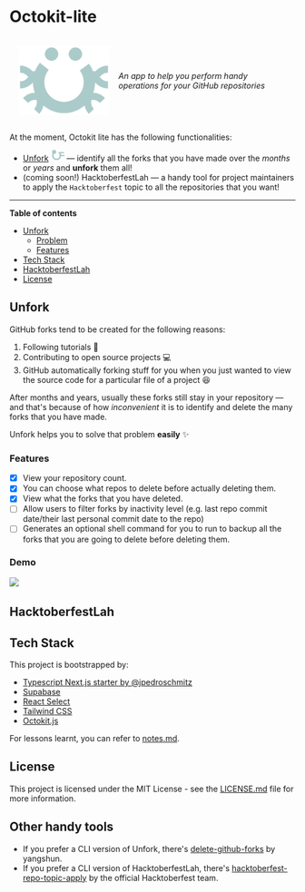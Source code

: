 <h1>Octokit-lite</h1>
<div style="display: flex; flex-direction: row; align-items: center; justify-content: center; gap: 16px; padding: 16px;">
  <img width='160' src='public/logo.png' />
  <p><i>An app to help you perform handy operations for your GitHub repositories</i></p>
</div>

At the moment, Octokit lite has the following functionalities:
- [Unfork](#unfork)  <img width='24' src='public/unfork_logo.png' /> — identify all the forks that you have made over the _months_ or _years_ and **unfork** them all!
- (coming soon!) HacktoberfestLah — a handy tool for project maintainers to apply the `Hacktoberfest` topic to all the repositories that you want!

---

**Table of contents**
- [Unfork](#unfork)
  - [Problem](#problem)
  - [Features](#features)
- [Tech Stack](#tech-stack)
- [HacktoberfestLah](#hacktoberfestlah)
- [License](#license)
## Unfork

GitHub forks tend to be created for the following reasons:
1. Following tutorials 📖
1. Contributing to open source projects 💻
1. GitHub automatically forking stuff for you when you just wanted to view the source code for a particular file of a project 😆

After months and years, usually these forks still stay in your repository — and that's because of how _inconvenient_ it is to identify and delete the many forks that you have made.

Unfork helps you to solve that problem **easily** ✨

### Features

- [x] View your repository count.
- [x] You can choose what repos to delete before actually deleting them.
- [x] View what the forks that you have deleted.
- [ ] Allow users to filter forks by inactivity level (e.g. last repo commit date/their last personal commit date to the repo)
- [ ] Generates an optional shell command for you to run to backup all the forks that you are going to delete before deleting them.

### Demo

![](demo.gif)

## HacktoberfestLah



## Tech Stack

This project is bootstrapped by:
- [Typescript Next.js starter by @jpedroschmitz](https://github.com/jpedroschmitz/typescript-nextjs-starter)
- [Supabase](https://github.com/supabase/supabase/)
- [React Select](https://react-select.com/)
- [Tailwind CSS](https://tailwindcss.com/)
- [Octokit.js](https://github.com/octokit/octokit.js/)

For lessons learnt, you can refer to [notes.md](notes.md).

## License

This project is licensed under the MIT License - see the [LICENSE.md](LICENSE.md) file for more information.

## Other handy tools

- If you prefer a CLI version of Unfork, there's [delete-github-forks](https://github.com/yangshun/delete-github-forks) by yangshun.
- If you prefer a CLI version of HacktoberfestLah, there's [hacktoberfest-repo-topic-apply](https://github.com/Hacktoberfest/hacktoberfest-repo-topic-apply) by the official Hacktoberfest team.
